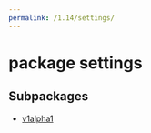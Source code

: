 ```yaml
---
permalink: /1.14/settings/
---
```


# package settings



## Subpackages

* [v1alpha1](settings-v1alpha1.md)